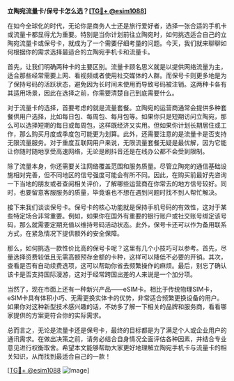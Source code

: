 **立陶宛流量卡/保号卡怎么选？[[TG💪+ @esim1088](https://t.me/s/esim1088)]**

在如今全球化的时代，无论你是商务人士还是旅行爱好者，选择一张合适的手机卡或流量卡都显得尤为重要。特别是当你计划前往立陶宛时，如何挑选适合自己的立陶宛流量卡或保号卡，就成为了一个需要仔细考量的问题。今天，我们就来聊聊如何根据你的需求选择最适合的立陶宛手机卡和流量卡。

首先，让我们明确两种卡的主要区别。流量卡顾名思义就是以提供网络流量为主，适合那些经常需要上网、看视频或者使用社交媒体的人群。而保号卡则更多地是为了保持号码的活跃状态，避免因为长时间未使用而导致号码被注销。这两种卡各有其适用场景，因此在选择之前，你需要清楚自己到底需要什么。

对于流量卡的选择，首要考虑的就是流量套餐。立陶宛的运营商通常会提供多种套餐供用户选择，比如每日包、每周包、每月包等。如果你只是短期访问立陶宛，那么可以选择短期的每日或每周包，这样既经济又实用。但如果你计划长期居住或工作，那么购买月度或季度包可能更为划算。此外，还需要注意的是流量卡是否支持无限流量服务。对于重度互联网用户来说，无限流量套餐无疑是最优解，因为它能让你随时随地享受高速网络，无论是刷抖音还是在线办公都不会受到限制。

除了流量本身，你还需要关注网络覆盖范围和服务质量。尽管立陶宛的通信基础设施相对完善，但不同地区的信号强度可能会有所不同。因此，在购买前最好先咨询一下当地的朋友或者查阅相关评价，了解哪些运营商在你常去的地方信号较好。同时，也要留意客服服务的质量，毕竟谁也不想在遇到问题时找不到人帮忙解决。

接下来我们谈谈保号卡。保号卡的核心功能就是保持手机号码的有效性，这对于某些特定场合非常重要。例如，如果你在国外有重要的银行账户或社交账号绑定该号码，那么就需要定期充值以维持号码活动状态。此外，保号卡还可以作为备用联系方式，在紧急情况下提供额外的安全保障。

那么，如何挑选一款性价比高的保号卡呢？这里有几个小技巧可以参考。首先，尽量选择资费较低且无需高额预存金额的卡种，这样可以降低不必要的开销。其次，查看是否有自动续费选项，这可以帮助你省去频繁操作的麻烦。最后，别忘了确认该卡是否支持国际漫游，这对于经常跨国出差的人来说是一个加分项。

当然了，现在市面上还有一种新兴产品——eSIM卡。相比于传统物理SIM卡，eSIM卡具有体积小巧、无需更换实体卡的优势，非常适合频繁更换设备的用户。如果你对这种新型技术感兴趣的话，不妨多了解一下相关的品牌和服务商，看看哪家提供的方案更符合你的实际需求。

总而言之，无论是流量卡还是保号卡，最终的目标都是为了满足个人或企业用户的通讯需求。在做出决策之前，请务必结合自身情况全面评估各种因素，并结合专业意见进行权衡取舍。希望本文能够帮助大家更好地理解立陶宛手机卡与流量卡的相关知识，从而找到最适合自己的一款！

[[TG💪+ @esim1088](https://t.me/s/esim1088) ![Image](https://i.postimg.cc/4NQfJmqS/Snipaste-2025-05-13-00-14-12.png)]